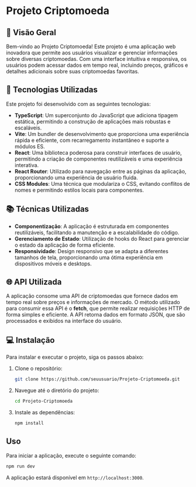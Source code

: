 # Projeto Criptomoeda

## 🌟 Visão Geral

Bem-vindo ao Projeto Criptomoeda! Este projeto é uma aplicação web inovadora que permite aos usuários visualizar e gerenciar informações sobre diversas criptomoedas. Com uma interface intuitiva e responsiva, os usuários podem acessar dados em tempo real, incluindo preços, gráficos e detalhes adicionais sobre suas criptomoedas favoritas.

## 🚀 Tecnologias Utilizadas

Este projeto foi desenvolvido com as seguintes tecnologias:

- **TypeScript**: Um superconjunto do JavaScript que adiciona tipagem estática, permitindo a construção de aplicações mais robustas e escaláveis.
- **Vite**: Um bundler de desenvolvimento que proporciona uma experiência rápida e eficiente, com recarregamento instantâneo e suporte a módulos ES.
- **React**: Uma biblioteca poderosa para construir interfaces de usuário, permitindo a criação de componentes reutilizáveis e uma experiência interativa.
- **React Router**: Utilizado para navegação entre as páginas da aplicação, proporcionando uma experiência de usuário fluida.
- **CSS Modules**: Uma técnica que modulariza o CSS, evitando conflitos de nomes e permitindo estilos locais para componentes.

## 📚 Técnicas Utilizadas

- **Componentização**: A aplicação é estruturada em componentes reutilizáveis, facilitando a manutenção e a escalabilidade do código.
- **Gerenciamento de Estado**: Utilização de hooks do React para gerenciar o estado da aplicação de forma eficiente.
- **Responsividade**: Design responsivo que se adapta a diferentes tamanhos de tela, proporcionando uma ótima experiência em dispositivos móveis e desktops.

## 🌐 API Utilizada

A aplicação consome uma API de criptomoedas que fornece dados em tempo real sobre preços e informações de mercado. O método utilizado para consumir essa API é o **fetch**, que permite realizar requisições HTTP de forma simples e eficiente. A API retorna dados em formato JSON, que são processados e exibidos na interface do usuário.

## 💻 Instalação

Para instalar e executar o projeto, siga os passos abaixo:

1. Clone o repositório:
   ```bash
   git clone https://github.com/seuusuario/Projeto-Criptomoeda.git
   ```

2. Navegue até o diretório do projeto:
   ```bash
   cd Projeto-Criptomoeda
   ```

3. Instale as dependências:
   ```bash
   npm install
   ```

## Uso

Para iniciar a aplicação, execute o seguinte comando:
```bash
npm run dev
```
A aplicação estará disponível em `http://localhost:3000`.

